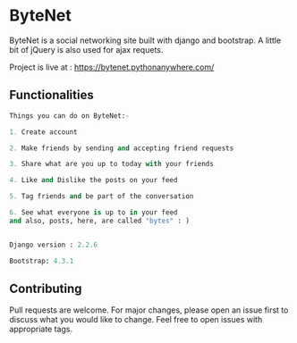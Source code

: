 # ByteNet
ByteNet is a social networking site built with django and bootstrap. A little bit of jQuery is also used for ajax requets. 

Project is live at : https://bytenet.pythonanywhere.com/


## Functionalities

```python
Things you can do on ByteNet:-

1. Create account

2. Make friends by sending and accepting friend requests

3. Share what are you up to today with your friends

4. Like and Dislike the posts on your feed

5. Tag friends and be part of the conversation

6. See what everyone is up to in your feed
and also, posts, here, are called "bytes" : )


```

```python

Django version : 2.2.6

Bootstrap: 4.3.1

```

## Contributing
Pull requests are welcome. For major changes, please open an issue first to discuss what you would like to change.
Feel free to open issues with appropriate tags.
